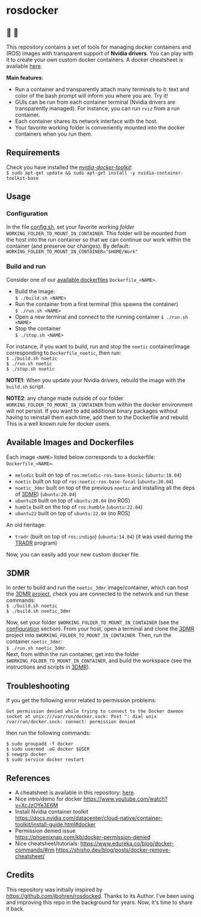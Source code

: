 # rosdocker 
## 🤖 🐳

This repository contains a set of tools for managing docker containers and (ROS) images with transparent support of **Nvidia drivers**. You can play with it to create your own custom docker containers. A docker cheatsheet is available [here](docker_commands.md).

**Main features**:
- Run a container and transparently attach many terminals to it: text and color of the bash prompt will inform you where you are. Try it!
- GUIs can be run from each container terminal (Nvidia drivers are transparently managed). For instance, you can run `rviz` from a run container. 
- Each container shares its network interface with the host.
- Your favorite working folder is conveniently mounted into the docker containers when you run them. 
  
## Requirements

Check you have installed the *[nvidia-docker-toolkit](https://docs.nvidia.com/datacenter/cloud-native/container-toolkit/latest/install-guide.html#tab-0-0-0)*:   
`$ sudo apt-get update && sudo apt-get install -y nvidia-container-toolkit-base`  

## Usage

### Configuration 

In the file [config.sh](./config.sh), set your favorite *working folder* `WORKING_FOLDER_TO_MOUNT_IN_CONTAINER`. This folder will be mounted from the host into the run container so that we can continue our work within the container (and preserve our changes). By default:    
`WORKING_FOLDER_TO_MOUNT_IN_CONTAINER="$HOME/Work"`       


### Build and run  

Consider one of our [available dockerfiles](#available-images-and-dockerfiles) `Dockerfile_<NAME>`. 
* Build the image:      
`$ ./build.sh <NAME>`     
* Run the container from a first terminal (this spawns the container)    
`$ ./run.sh <NAME>`     
* Open a new terminal and connect to the running container 
`$ ./run.sh <NAME>`     
* Stop the container     
`$ ./stop.sh <NAME>`     

For instance, if you want to build, run and stop the `noetic` container/image corresponding to `Dockerfile_noetic`, then run:   
`$ ./build.sh noetic`     
`$ ./run.sh noetic`    
`$ ./stop.sh noetic`   

**NOTE1**: When you update your Nvidia drivers, rebuild the image with the `build.sh` script. 

**NOTE2**: any change made outside of our folder `WORKING_FOLDER_TO_MOUNT_IN_CONTAINER` from within the docker environment will not persist. If you want to add additional binary packages without having to reinstall them each time, add them to the Dockerfile and rebuild. This is a well known rule for docker users. 

## Available Images and Dockerfiles 

Each image `<NAME>` listed below corresponds to a dockerfile: `Dockerfile_<NAME>`. 

- `melodic` built on top of `ros:melodic-ros-base-bionic` (`ubuntu:18.04`)
- `noetic` built on top of `ros:noetic-ros-base-focal` (`ubuntu:20.04`)
- `noetic_3dmr` built on top of the previous `noetic` and installing all the deps of [3DMR](https://github.com/luigifreda/3dmr.git))  (`ubuntu:20.04`)
- `ubuntu20` built on top of `ubuntu:20.04` (no ROS)
- `humble`  built on the top of `ros:humble` (`ubuntu:22.04`)
- `ubuntu22` built on top of `ubuntu:22.04` (no ROS)
  
An old heritage:  
- `tradr` (built on top of `ros:indigo`) (`ubuntu:14.04`) (it was used during the [TRADR](https://www.tradr-project.eu/) program)

Now, you can easily add your new custom docker file. 

## 3DMR 

In order to build and run the `noetic_3dmr` image/container, which can host the [3DMR project](https://github.com/luigifreda/3dmr), check you are connected to the network and run these commands:     
`$ ./build.sh noetic`     
`$ ./build.sh noetic_3dmr`      

Now, set your folder `$WORKING_FOLDER_TO_MOUNT_IN_CONTAINER` (see the [configuration](#configuration) section). From your host, open a terminal and clone the [3DMR](https://github.com/luigifreda/3dmr) project into `$WORKING_FOLDER_TO_MOUNT_IN_CONTAINER`. Then, run the container `noetic_3dmr`:    
`$ ./run.sh noetic_3dmr`.      
Next, from within the run container, get into the folder `$WORKING_FOLDER_TO_MOUNT_IN_CONTAINER`, and build the workspace (see the instructions and scripts in [3DMR](https://github.com/luigifreda/3dmr)). 

## Troubleshooting 

If you get the following error related to permission problems:
```
Got permission denied while trying to connect to the Docker daemon socket at unix:///var/run/docker.sock: Post ": dial unix /var/run/docker.sock: connect: permission denied
```
then run the following commands:
```
$ sudo groupadd -f docker
$ sudo usermod -aG docker $USER
$ newgrp docker
$ sudo service docker restart
``` 

## References

* A cheatsheet is available in this repository: [here](docker_commands.md).
* Nice intro/demo for docker 
  https://www.youtube.com/watch?v=XcJzOYe3E6M 
* Install Nvidia container toolkit     
  https://docs.nvidia.com/datacenter/cloud-native/container-toolkit/install-guide.html#docker 
* Permission denied issue     
  https://phoenixnap.com/kb/docker-permission-denied
* Nice cheatsheet/tutorials: 
  https://www.edureka.co/blog/docker-commands/#rm 
  https://shisho.dev/blog/posts/docker-remove-cheatsheet/

## Credits 

This repository was initially inspired by https://github.com/jbohren/rosdocked. Thanks to its Author. I've been using and improving this repo in the background for years. Now, it's time to share it back.  
